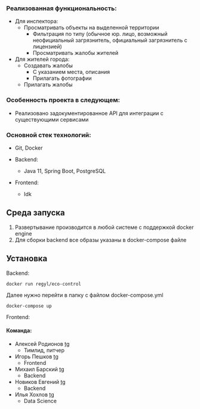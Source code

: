 ### Реализованная функциональность:

- Для инспектора:
  - Просматривать объекты на выделенной территории
    - Фильтрация по типу (обычное юр. лицо, возможный неофициальный загрязнитель, официальный загрязнитель с лицензией)
    - Просматривать жалобы жителей 
- Для жителей города:
  - Создавать жалобы
    - С указанием места, описания
    - Прилагать фотографии
  - Прилагать жалобы

### Особенность проекта в следующем:

- Реализовано задокументированное API для интеграции с существующими сервисами

### Основной стек технологий:

- Git, Docker

- Backend:
  - Java 11, Spring Boot, PostgreSQL

- Frontend:
  - Idk


## Среда запуска

1. Развертывание производится в любой системе с поддержкой docker engine
2. Для сборки backend все образы указаны в docker-compose файле


## Установка
Backend:

    docker run regyl/eco-control
Далее нужно перейти в папку с файлом docker-compose.yml

    docker-compose up


Frontend:


#### Команда:
- Алексей Родионов [tg](http://t.me/vozmojnosti_rosta) 
  - Тимлид, питчер
- Игорь Пешков [tg](http://t.me/IgroGood)
    - Frontend
- Михаил Барский [tg](http://t.me/MikeBarskiy)
  - Backend
- Новиков Евгений [tg](http://t.me/corgidile)
  - Backend
- Илья Хохлов [tg](http://t.me/Femt0S)
  - Data Science

    